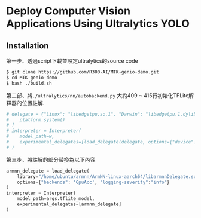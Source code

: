 # Deploy Computer Vision Applications Using Ultralytics YOLO

## Installation
第一步、透過script下載並設定ultralytics的source code
```bash
$ git clone https://github.com/R300-AI/MTK-genio-demo.git
$ cd MTK-genio-demo
$ bash ./build.sh
```

第二部、將`./ultralytics/nn/autobackend.py` 大約409 ~ 415行初始化TFLite解釋器的位置註解.

  ```python
  # delegate = {"Linux": "libedgetpu.so.1", "Darwin": "libedgetpu.1.dylib", "Windows": "edgetpu.dll"}[
  #    platform.system()
  # ]
  # interpreter = Interpreter(
  #    model_path=w,
  #    experimental_delegates=[load_delegate(delegate, options={"device": device})],
  # )
  ```

第三步、將註解的部分替換為以下內容

  ```python
  armnn_delegate = load_delegate(
      library="/home/ubuntu/armnn/ArmNN-linux-aarch64/libarmnnDelegate.so",
      options={"backends": 'GpuAcc', "logging-severity":"info"}
  )
  interpreter = Interpreter(
      model_path=args.tflite_model, 
      experimental_delegates=[armnn_delegate]
  )    
  ```
